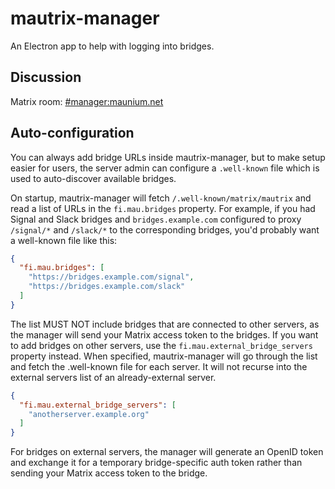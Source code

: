 # mautrix-manager
An Electron app to help with logging into bridges.

## Discussion
Matrix room: [#manager:maunium.net](https://matrix.to/#/#manager:maunium.net)

## Auto-configuration
You can always add bridge URLs inside mautrix-manager, but to make setup easier
for users, the server admin can configure a `.well-known` file which is used to
auto-discover available bridges.

On startup, mautrix-manager will fetch `/.well-known/matrix/mautrix` and read a
list of URLs in the `fi.mau.bridges` property. For example, if you had Signal
and Slack bridges and `bridges.example.com` configured to proxy `/signal/*` and
`/slack/*` to the corresponding bridges, you'd probably want a well-known file
like this:

```json
{
  "fi.mau.bridges": [
    "https://bridges.example.com/signal",
    "https://bridges.example.com/slack"
  ]
}
```

The list MUST NOT include bridges that are connected to other servers, as the
manager will send your Matrix access token to the bridges. If you want to add
bridges on other servers, use the `fi.mau.external_bridge_servers` property
instead. When specified, mautrix-manager will go through the list and fetch the
.well-known file for each server. It will not recurse into the external servers
list of an already-external server.

```json
{
  "fi.mau.external_bridge_servers": [
    "anotherserver.example.org"
  ]
}
```

For bridges on external servers, the manager will generate an OpenID token and
exchange it for a temporary bridge-specific auth token rather than sending your
Matrix access token to the bridge.
